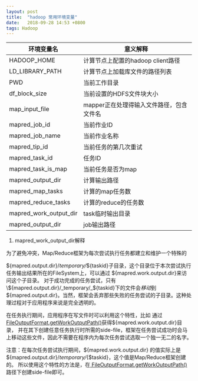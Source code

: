 ```yaml
---
layout: post
title:  "hadoop 常用环境变量"
date:   2018-09-28 14:53 +0800
tags: Hadoop
---
```

| 环境变量名             | 意义解释                                 |
| ---------------------- | ---------------------------------------- |
| HADOOP_HOME            | 计算节点上配置的hadoop client路径        |
| LD_LIBRARY_PATH        | 计算节点上加载库文件的路径列表           |
| PWD                    | 当前工作目录                             |
| df_block_size          | 当前设置的HDFS文件块大小                 |
| map_input_file         | mapper正在处理得输入文件路径，包含文件名 |
| mapred_job_id          | 当前作业ID                               |
| mapred_job_name        | 当前作业名称                             |
| mapred_tip_id          | 当前任务的第几次重试                     |
| mapred_task_id         | 任务ID                                   |
| mapred_task_is_map     | 当前任务是否为map                        |
| mapred_output_dir      | 计算输出路径                             |
| mapred_map_tasks       | 计算的map任务数                          |
| mapred_reduce_tasks    | 计算的reduce的任务数                     |
| mapred_work_output_dir | task临时输出目录                         |
| mapred_output_dir      | job输出路径                              |

1. mapred_work_output_dir解释

为了避免冲突，Map/Reduce框架为每次尝试执行任务都建立和维护一个特殊的 

\${mapred.output.dir}/_temporary/_${taskid}子目录，这个目录位于本次尝试执行任务输出结果所在的FileSystem上，可以通过 ${mapred.work.output.dir}来访问这个子目录。 对于成功完成的任务尝试，只有\${mapred.output.dir}/_temporary/_${taskid}下的文件会*移动*到${mapred.output.dir}。当然，框架会丢弃那些失败的任务尝试的子目录。这种处理过程对于应用程序来说是完全透明的。

在任务执行期间，应用程序在写文件时可以利用这个特性，比如 通过[ FileOutputFormat.getWorkOutputPath()](http://hadoop.apache.org/core/docs/r0.18.2/api/org/apache/hadoop/mapred/FileOutputFormat.html#getWorkOutputPath(org.apache.hadoop.mapred.JobConf))获得${mapred.work.output.dir}目录， 并在其下创建任意任务执行时所需的side-file，框架在任务尝试成功时会马上移动这些文件，因此不需要在程序内为每次任务尝试选取一个独一无二的名字。

注意：在每次任务尝试执行期间，${mapred.work.output.dir} 的值实际上是 ${mapred.output.dir}/_temporary/_{$taskid}，这个值是Map/Reduce框架创建的。 所以使用这个特性的方法是，在[ FileOutputFormat.getWorkOutputPath() ](http://hadoop.apache.org/core/docs/r0.18.2/api/org/apache/hadoop/mapred/FileOutputFormat.html#getWorkOutputPath(org.apache.hadoop.mapred.JobConf))路径下创建side-file即可。